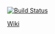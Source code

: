 [![Build Status](https://travis-ci.org/mgerhardy/simpleai.svg?branch=master)](https://travis-ci.org/mgerhardy/simpleai)

[Wiki](https://github.com/mgerhardy/simpleai/wiki)